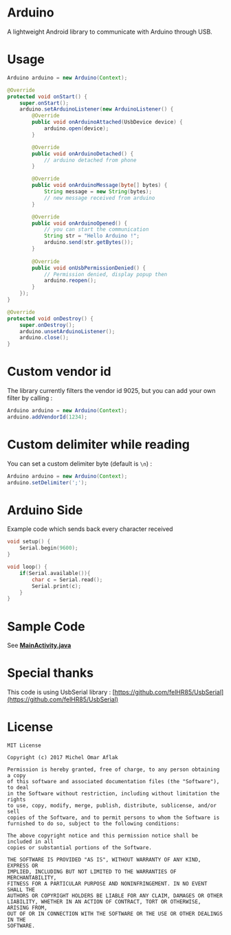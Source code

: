 # Arduino
A lightweight Android library to communicate with Arduino through USB.

# Usage

```java
Arduino arduino = new Arduino(Context);

@Override
protected void onStart() {
    super.onStart();
    arduino.setArduinoListener(new ArduinoListener() {
        @Override
        public void onArduinoAttached(UsbDevice device) {
            arduino.open(device);
        }

        @Override
        public void onArduinoDetached() {
            // arduino detached from phone
        }

        @Override
        public void onArduinoMessage(byte[] bytes) {
            String message = new String(bytes);
            // new message received from arduino
        }

        @Override
        public void onArduinoOpened() {
            // you can start the communication
            String str = "Hello Arduino !";
            arduino.send(str.getBytes());
        }
        
        @Override
        public void onUsbPermissionDenied() {
            // Permission denied, display popup then
            arduino.reopen();
        }
    });
}
```

```java
@Override
protected void onDestroy() {
    super.onDestroy();
    arduino.unsetArduinoListener();
    arduino.close();
}
```

# Custom vendor id

The library currently filters the vendor id 9025, but you can add your own filter by calling :

```java
Arduino arduino = new Arduino(Context);
arduino.addVendorId(1234);
```

# Custom delimiter while reading

You can set a custom delimiter byte (default is `\n`) :

```java
Arduino arduino = new Arduino(Context);
arduino.setDelimiter(';');
```

# Arduino Side

Example code which sends back every character received

```C
void setup() {
    Serial.begin(9600);
}

void loop() {
    if(Serial.available()){
        char c = Serial.read();
        Serial.print(c);
    }
}
```

# Sample Code

See **[MainActivity.java](https://github.com/omaflak/Arduino/blob/master/app/src/main/java/me/aflak/libraries/MainActivity.java)**

# Special thanks

This code is using UsbSerial library : [https://github.com/felHR85/UsbSerial](https://github.com/felHR85/UsbSerial)

# License

    MIT License
    
    Copyright (c) 2017 Michel Omar Aflak
    
    Permission is hereby granted, free of charge, to any person obtaining a copy
    of this software and associated documentation files (the "Software"), to deal
    in the Software without restriction, including without limitation the rights
    to use, copy, modify, merge, publish, distribute, sublicense, and/or sell
    copies of the Software, and to permit persons to whom the Software is
    furnished to do so, subject to the following conditions:
    
    The above copyright notice and this permission notice shall be included in all
    copies or substantial portions of the Software.
    
    THE SOFTWARE IS PROVIDED "AS IS", WITHOUT WARRANTY OF ANY KIND, EXPRESS OR
    IMPLIED, INCLUDING BUT NOT LIMITED TO THE WARRANTIES OF MERCHANTABILITY,
    FITNESS FOR A PARTICULAR PURPOSE AND NONINFRINGEMENT. IN NO EVENT SHALL THE
    AUTHORS OR COPYRIGHT HOLDERS BE LIABLE FOR ANY CLAIM, DAMAGES OR OTHER
    LIABILITY, WHETHER IN AN ACTION OF CONTRACT, TORT OR OTHERWISE, ARISING FROM,
    OUT OF OR IN CONNECTION WITH THE SOFTWARE OR THE USE OR OTHER DEALINGS IN THE
    SOFTWARE.
